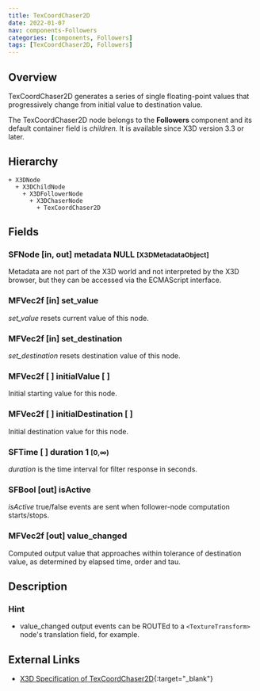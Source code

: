 ```yaml
---
title: TexCoordChaser2D
date: 2022-01-07
nav: components-Followers
categories: [components, Followers]
tags: [TexCoordChaser2D, Followers]
---
```

<style>
.post h3 {
  word-spacing: 0.2em;
}
</style>

## Overview

TexCoordChaser2D generates a series of single floating-point values that progressively change from initial value to destination value.

The TexCoordChaser2D node belongs to the **Followers** component and its default container field is *children.* It is available since X3D version 3.3 or later.

## Hierarchy

```
+ X3DNode
  + X3DChildNode
    + X3DFollowerNode
      + X3DChaserNode
        + TexCoordChaser2D
```

## Fields

### SFNode [in, out] **metadata** NULL <small>[X3DMetadataObject]</small>

Metadata are not part of the X3D world and not interpreted by the X3D browser, but they can be accessed via the ECMAScript interface.

### MFVec2f [in] **set_value**

*set_value* resets current value of this node.

### MFVec2f [in] **set_destination**

*set_destination* resets destination value of this node.

### MFVec2f [ ] **initialValue** [ ]

Initial starting value for this node.

### MFVec2f [ ] **initialDestination** [ ]

Initial destination value for this node.

### SFTime [ ] **duration** 1 <small>[0,∞)</small>

*duration* is the time interval for filter response in seconds.

### SFBool [out] **isActive**

*isActive* true/false events are sent when follower-node computation starts/stops.

### MFVec2f [out] **value_changed**

Computed output value that approaches within tolerance of destination value, as determined by elapsed time, order and tau.

## Description

### Hint

- value_changed output events can be ROUTEd to a `<TextureTransform>` node's translation field, for example.

## External Links

- [X3D Specification of TexCoordChaser2D](https://www.web3d.org/documents/specifications/19775-1/V4.0/Part01/components/followers.html#TexCoordChaser2D){:target="_blank"}
